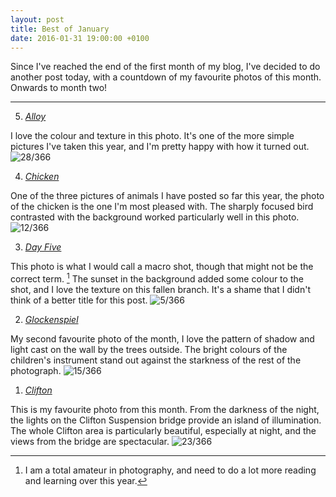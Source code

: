 ```yaml
---
layout: post
title: Best of January
date: 2016-01-31 19:00:00 +0100
---
```

Since I've reached the end of the first month of my blog, I've decided to do another post today, with a countdown of my favourite photos of this month. Onwards to month two!
<!--break-->
---

5. [*Alloy*](http://humanboring.net/Alloy.html)

I love the colour and texture in this photo. It's one of the more simple pictures I've taken this year, and I'm pretty happy with how it turned out.
![28/366](media.humanboring.net/photos/2016-01-28.jpeg)

4. [*Chicken*](http://humanboring.net/Chicken.html)

One of the three pictures of animals I have posted so far this year, the photo of the chicken is the one I'm most pleased with. The sharply focused bird contrasted with the background worked particularly well in this photo.
![12/366](media.humanboring.net/photos/2016-01-12.jpeg)

3. [*Day Five*](http://humanboring.net/Day-Five.html)

This photo is what I would call a macro shot, though that might not be the correct term. [^1] The sunset in the background added some colour to the shot, and I love the texture on this fallen branch. It's a shame that I didn't think of a better title for this post.
![5/366](media.humanboring.net/photos/2016-01-05.jpeg)

2. [*Glockenspiel*](http://humanboring.net/Glockenspiel.html)

My second favourite photo of the month, I love the pattern of shadow and light cast on the wall by the trees outside. The bright colours of the children's instrument stand out against the starkness of the rest of the photograph.
![15/366](media.humanboring.net/photos/2016-01-15.jpeg)

1. [*Clifton*](http://humanboring.net/Clifton.html)

This is my favourite photo from this month. From the darkness of the night, the lights on the Clifton Suspension bridge provide an island of illumination. The whole Clifton area is particularly beautiful, especially at night, and the views from the bridge are spectacular.
![23/366](media.humanboring.net/photos/2016-01-23.jpeg)



[^1]:	I am a total amateur in photography, and need to do a lot more reading and learning over this year.